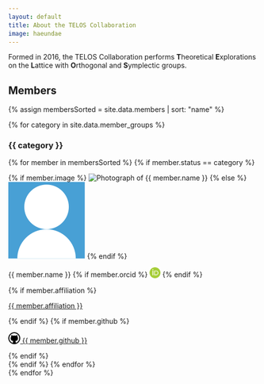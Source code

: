 ```yaml
---
layout: default
title: About the TELOS Collaboration
image: haeundae
---
```


<p>
    Formed in 2016,
	the TELOS Collaboration performs
	<b>T</b>heoretical <b>E</b>xplorations on the <b>L</b>attice with <b>O</b>rthogonal and <b>S</b>ymplectic groups.
</p>

<h2>Members</h2>

{% assign membersSorted = site.data.members | sort: "name" %}

{% for category in site.data.member_groups %}
<h3>{{ category }}</h3>
<div class="member-container">

{% for member in membersSorted %}
{% if member.status == category %}
<div class="collaboration-member">
{% if member.image %}
<img class="collaboration-member-portrait" src="{{ "/assets/img/members/" | append: member.image | append: ".jpg" | relative_url }}" alt="Photograph of {{ member.name }}">
{% else %}
<img class="collaboration-member-portrait" src="/assets/img/person.svg" alt="No portrait available">
{% endif %}
<p class="collaboration-member-name">
  {{ member.name }}
  {% if member.orcid %}
  <a href="https://orcid.org/{{ member.orcid }}"><img src="/assets/img/orcid.svg" width="22px" style="vertical-align: -10%;" alt="ORCID icon"></a>
  {% endif %}
</p>
{% if member.affiliation %}
<p class="collaboration-member-affiliation">
  <a href="{{ member.affiliation-url }}" class="collaboration-member-affiliation-link">{{ member.affiliation }}</a>
</p>
{% endif %}
{% if member.github %}
<p class="collaboration-member-icons">
  <a href="https://github.com/{{ member.github }}" class="github-link">
    <img src="/assets/img/github.svg" width="24px" style="vertical-align: -10%;" alt="GitHub icon"> {{ member.github }}
  </a>
</p>
{% endif %}
</div>
{% endif %}
{% endfor %}
</div>
{% endfor %}
